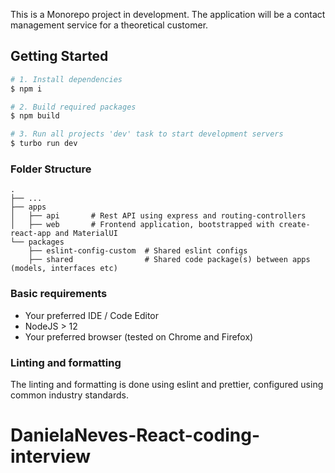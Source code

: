 This is a Monorepo project in development. The application will be a contact management service for a theoretical customer. 

## Getting Started

```sh
# 1. Install dependencies
$ npm i

# 2. Build required packages
$ npm build

# 3. Run all projects 'dev' task to start development servers
$ turbo run dev
```

### Folder Structure
    .
    ├── ...
    ├── apps
    │   ├── api       # Rest API using express and routing-controllers
    │   ├── web       # Frontend application, bootstrapped with create-react-app and MaterialUI
    └── packages
        ├── eslint-config-custom  # Shared eslint configs
        ├── shared                # Shared code package(s) between apps (models, interfaces etc)

### Basic requirements

- Your preferred IDE / Code Editor
- NodeJS > 12
- Your preferred browser (tested on Chrome and Firefox)

### Linting and formatting

The linting and formatting is done using eslint and prettier, configured using common industry standards.
# DanielaNeves-React-coding-interview
